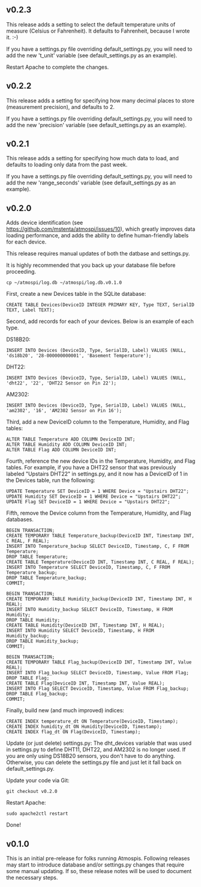 v0.2.3
------

This release adds a setting to select the default temperature units of measure (Celsius or Fahrenheit). It defaults to Fahrenheit, because I wrote it. :-)

If you have a settings.py file overriding default_settings.py, you will need to add the new 't_unit' variable (see default_settings.py as an example).

Restart Apache to complete the changes.

v0.2.2
------

This release adds a setting for specifying how many decimal places to store (measurement precision), and defaults to 2.

If you have a settings.py file overriding default_settings.py, you will need to add the new 'precision' variable (see default_settings.py as an example).

v0.2.1
------

This release adds a setting for specifying how much data to load, and defaults to loading only data from the past week.

If you have a settings.py file overriding default_settings.py, you will need to add the new 'range_seconds' variable (see default_settings.py as an example).

v0.2.0
------
Adds device identification (see https://github.com/mstenta/atmospi/issues/10), which greatly improves data loading performance, and adds the ability to define human-friendly labels for each device.

This release requires manual updates of both the datbase and settings.py.

It is highly recommended that you back up your database file before proceeding.

    cp ~/atmospi/log.db ~/atmospi/log.db.v0.1.0

First, create a new Devices table in the SQLite database:

    CREATE TABLE Devices(DeviceID INTEGER PRIMARY KEY, Type TEXT, SerialID TEXT, Label TEXT);

Second, add records for each of your devices. Below is an example of each type.

DS18B20:

    INSERT INTO Devices (DeviceID, Type, SerialID, Label) VALUES (NULL, 'ds18b20', '28-000000000001', 'Basement Temperature');

DHT22:

    INSERT INTO Devices (DeviceID, Type, SerialID, Label) VALUES (NULL, 'dht22', '22', 'DHT22 Sensor on Pin 22');

AM2302:

    INSERT INTO Devices (DeviceID, Type, SerialID, Label) VALUES (NULL, 'am2302', '16', 'AM2302 Sensor on Pin 16');

Third, add a new DeviceID column to the Temperature, Humidity, and Flag tables:

    ALTER TABLE Temperature ADD COLUMN DeviceID INT;
    ALTER TABLE Humidity ADD COLUMN DeviceID INT;
    ALTER TABLE Flag ADD COLUMN DeviceID INT;

Fourth, reference the new device IDs in the Temperature, Humidity, and Flag tables. For example, if you have a DHT22 sensor that was previously labeled "Upstairs DHT22" in settings.py, and it now has a DeviceID of 1 in the Devices table, run the following:

    UPDATE Temperature SET DeviceID = 1 WHERE Device = "Upstairs DHT22";
    UPDATE Humidity SET DeviceID = 1 WHERE Device = "Upstairs DHT22";
    UPDATE Flag SET DeviceID = 1 WHERE Device = "Upstairs DHT22";

Fifth, remove the Device column from the Temperature, Humidity, and Flag databases.

    BEGIN TRANSACTION;
    CREATE TEMPORARY TABLE Temperature_backup(DeviceID INT, Timestamp INT, C REAL, F REAL);
    INSERT INTO Temperature_backup SELECT DeviceID, Timestamp, C, F FROM Temperature;
    DROP TABLE Temperature;
    CREATE TABLE Temperature(DeviceID INT, Timestamp INT, C REAL, F REAL);
    INSERT INTO Temperature SELECT DeviceID, Timestamp, C, F FROM Temperature_backup;
    DROP TABLE Temperature_backup;
    COMMIT;

    BEGIN TRANSACTION;
    CREATE TEMPORARY TABLE Humidity_backup(DeviceID INT, Timestamp INT, H REAL);
    INSERT INTO Humidity_backup SELECT DeviceID, Timestamp, H FROM Humidity;
    DROP TABLE Humidity;
    CREATE TABLE Humidity(DeviceID INT, Timestamp INT, H REAL);
    INSERT INTO Humidity SELECT DeviceID, Timestamp, H FROM Humidity_backup;
    DROP TABLE Humidity_backup;
    COMMIT;

    BEGIN TRANSACTION;
    CREATE TEMPORARY TABLE Flag_backup(DeviceID INT, Timestamp INT, Value REAL);
    INSERT INTO Flag_backup SELECT DeviceID, Timestamp, Value FROM Flag;
    DROP TABLE Flag;
    CREATE TABLE Flag(DeviceID INT, Timestamp INT, Value REAL);
    INSERT INTO Flag SELECT DeviceID, Timestamp, Value FROM Flag_backup;
    DROP TABLE Flag_backup;
    COMMIT;

Finally, build new (and much improved) indices:

    CREATE INDEX temperature_dt ON Temperature(DeviceID, Timestamp);
    CREATE INDEX humidity_dt ON Humidity(DeviceID, Timestamp);
    CREATE INDEX flag_dt ON Flag(DeviceID, Timestamp);

Update (or just delete) settings.py: The dht_devices variable that was used in settings.py to define DHT11, DHT22, and AM2302 is no longer used. If you are only using DS18B20 sensors, you don't have to do anything. Otherwise, you can delete the settings.py file and just let it fall back on default_settings.py.

Update your code via Git:

    git checkout v0.2.0

Restart Apache:

    sudo apache2ctl restart

Done!

v0.1.0
------
This is an initial pre-release for folks running Atmospis. Following releases may start to introduce database and/or settings.py changes that require some manual updating. If so, these release notes will be used to document the necessary steps.
